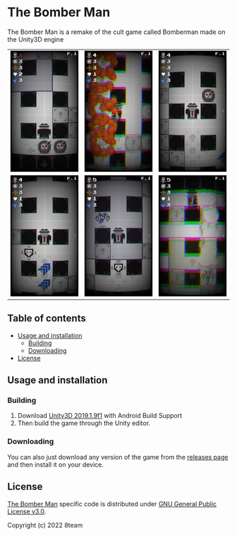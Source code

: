 # The Bomber Man

The Bomber Man is a remake of the cult game called Bomberman made on the Unity3D engine

<table>
  <tr>
    <td><img src="docs/README/1.jpg" alt="demo1"></td>
    <td><img src="docs/README/2.jpg" alt="demo2"></td>
    <td><img src="docs/README/3.jpg" alt="demo3"></td>
  </tr>
  <tr>
    <td><img src="docs/README/4.jpg" alt="demo4"></td>
    <td><img src="docs/README/5.jpg" alt="demo5"></td>
    <td><img src="docs/README/6.jpg" alt="demo6"></td>
  </tr>
</table>

## Table of contents

- [Usage and installation](#usage-and-installation)
  - [Building](#building)
  - [Downloading](#downloading)
- [License](#license)

## Usage and installation

### Building

1. Download [Unity3D 2019.1.9f1](https://unity3d.com/ru/unity/whats-new/2019.1.9) with Android Build Support
2. Then build the game through the Unity editor.

### Downloading

You can also just download any version of the game from the [releases page](https://github.com/8teamCollab/the-bomber-man/releases) and then install it on your device.

## License

[The Bomber Man](https://github.com/8teamCollab/the-bomber-man) specific code is distributed under [GNU General Public License v3.0](https://github.com/8teamCollab/the-bomber-man/blob/master/LICENSE).

Copyright (c) 2022 8team
